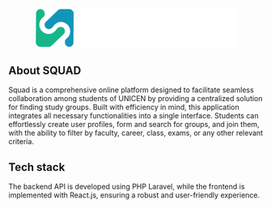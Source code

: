 <p align="center"><img src="https://raw.githubusercontent.com/santikzz/squad-rest/main/squad.png" width="400" alt="SQUAD LOGO"></p>


## About SQUAD

Squad is a comprehensive online platform designed to facilitate seamless collaboration among students of UNICEN by providing a centralized solution for finding study groups. Built with efficiency in mind, this application integrates all necessary functionalities into a single interface. Students can effortlessly create user profiles, form and search for groups, and join them, with the ability to filter by faculty, career, class, exams, or any other relevant criteria. 

## Tech stack
The backend API is developed using PHP Laravel, while the frontend is implemented with React.js, ensuring a robust and user-friendly experience.